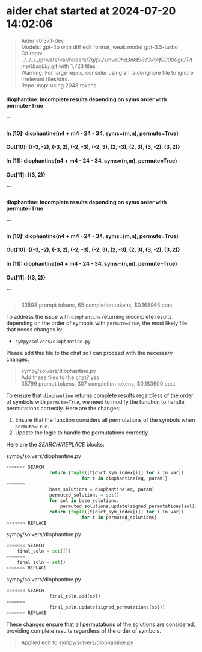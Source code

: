 
# aider chat started at 2024-07-20 14:02:06

> Aider v0.37.1-dev  
> Models: gpt-4o with diff edit format, weak model gpt-3.5-turbo  
> Git repo: ../../../../private/var/folders/7q/_fx2smvd0hq3nkt98d3kt4f00000gn/T/tmpi1bsn8k_/.git with 1,723 files  
> Warning: For large repos, consider using an .aiderignore file to ignore irrelevant files/dirs.  
> Repo-map: using 2048 tokens  

#### diophantine: incomplete results depending on syms order with permute=True  
#### ```  
#### In [10]: diophantine(n**4 + m**4 - 2**4 - 3**4, syms=(m,n), permute=True)  
#### Out[10]: {(-3, -2), (-3, 2), (-2, -3), (-2, 3), (2, -3), (2, 3), (3, -2), (3, 2)}  
####   
#### In [11]: diophantine(n**4 + m**4 - 2**4 - 3**4, syms=(n,m), permute=True)  
#### Out[11]: {(3, 2)}  
#### ```  
####   
#### diophantine: incomplete results depending on syms order with permute=True  
#### ```  
#### In [10]: diophantine(n**4 + m**4 - 2**4 - 3**4, syms=(m,n), permute=True)  
#### Out[10]: {(-3, -2), (-3, 2), (-2, -3), (-2, 3), (2, -3), (2, 3), (3, -2), (3, 2)}  
####   
#### In [11]: diophantine(n**4 + m**4 - 2**4 - 3**4, syms=(n,m), permute=True)  
#### Out[11]: {(3, 2)}  
#### ```  
####  
> 33598 prompt tokens, 65 completion tokens, $0.168965 cost  

To address the issue with `diophantine` returning incomplete results depending on the order of symbols with `permute=True`, the most likely file that needs changes is:

- `sympy/solvers/diophantine.py`

Please add this file to the chat so I can proceed with the necessary changes.

> sympy/solvers/diophantine.py  
> Add these files to the chat? yes  
> 35799 prompt tokens, 307 completion tokens, $0.183600 cost  

To ensure that `diophantine` returns complete results regardless of the order of symbols with `permute=True`, we need to modify the function to handle permutations correctly. Here are the changes:

1. Ensure that the function considers all permutations of the symbols when `permute=True`.
2. Update the logic to handle the permutations correctly.

Here are the *SEARCH/REPLACE* blocks:

sympy/solvers/diophantine.py
```python
<<<<<<< SEARCH
                return {tuple([t[dict_sym_index[i]] for i in var])
                            for t in diophantine(eq, param)}
=======
                base_solutions = diophantine(eq, param)
                permuted_solutions = set()
                for sol in base_solutions:
                    permuted_solutions.update(signed_permutations(sol))
                return {tuple([t[dict_sym_index[i]] for i in var])
                            for t in permuted_solutions}
>>>>>>> REPLACE
```

sympy/solvers/diophantine.py
```python
<<<<<<< SEARCH
    final_soln = set([])
=======
    final_soln = set()
>>>>>>> REPLACE
```

sympy/solvers/diophantine.py
```python
<<<<<<< SEARCH
                final_soln.add(sol)
=======
                final_soln.update(signed_permutations(sol))
>>>>>>> REPLACE
```

These changes ensure that all permutations of the solutions are considered, providing complete results regardless of the order of symbols.

> Applied edit to sympy/solvers/diophantine.py  

